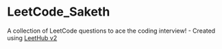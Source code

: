 # LeetCode_Saketh
A collection of LeetCode questions to ace the coding interview! - Created using [LeetHub v2](https://github.com/arunbhardwaj/LeetHub-2.0)
